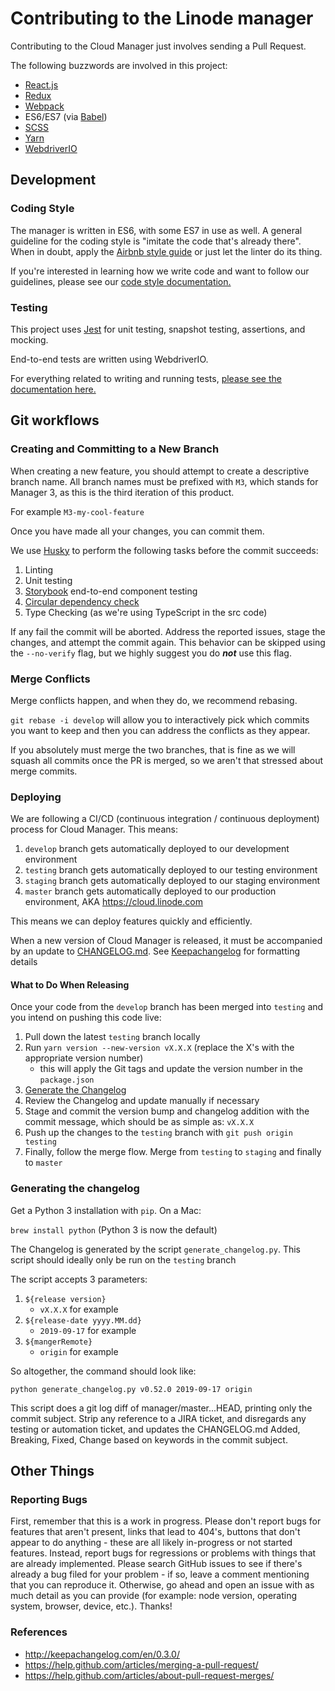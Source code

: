 # Contributing to the Linode manager

Contributing to the Cloud Manager just involves sending a Pull Request.

The following buzzwords are involved in this project:

* [React.js](https://facebook.github.io/react/)
* [Redux](http://redux.js.org/)
* [Webpack](https://webpack.github.io/)
* ES6/ES7 (via [Babel](https://babeljs.io/))
* [SCSS](http://sass-lang.com)
* [Yarn](https://yarnpkg.com/)
* [WebdriverIO](https://webdriver.io/)

## Development

### Coding Style

The manager is written in ES6, with some ES7 in use as well. A general guideline
for the coding style is "imitate the code that's already there". When in doubt,
apply the [Airbnb style guide](https://github.com/airbnb/javascript) or just let
the linter do its thing.

If you're interested in learning how we write code and want to follow our guidelines, please
see our [code style documentation.](CODE_STYLE.md)

### Testing
This project uses [Jest](https://facebook.github.io/jest/docs/en/api.html) for unit testing, snapshot testing, assertions, and mocking.

End-to-end tests are written using WebdriverIO.

For everything related to writing and running tests, [please see the documentation here.](TESTING.md)

## Git workflows

### Creating and Committing to a New Branch

When creating a new feature, you should attempt to create a descriptive branch name. All branch names must be prefixed with `M3`, which stands for Manager 3, as this is the third iteration of this product.

For example `M3-my-cool-feature`

Once you have made all your changes, you can commit them.

We use [Husky](https://github.com/typicode/husky) to perform the following tasks before the commit succeeds:

1. Linting
2. Unit testing
3. [Storybook](https://github.com/storybooks/storybook) end-to-end component testing
4. [Circular dependency check](https://github.com/pahen/madge)
5. Type Checking (as we're using TypeScript in the src code)

 If any fail the commit will be aborted. Address the reported issues, stage the changes, and attempt the commit again. This behavior can be skipped using the
`--no-verify` flag, but we highly suggest you do _**not**_ use this flag.

### Merge Conflicts

Merge conflicts happen, and when they do, we recommend rebasing.

`git rebase -i develop` will allow you to interactively pick which commits you want to keep and then you can address the conflicts as they appear.

If you absolutely must merge the two branches, that is fine as we will squash all commits once the PR is merged, so we aren't that stressed about merge commits.

### Deploying

We are following a CI/CD (continuous integration / continuous deployment) process for Cloud Manager. This means:
1. `develop` branch gets automatically deployed to our development environment
2. `testing` branch gets automatically deployed to our testing environment
3. `staging` branch gets automatically deployed to our staging environment
4. `master` branch gets automatically deployed to our production environment, AKA https://cloud.linode.com

This means we can deploy features quickly and efficiently.

When a new version of Cloud Manager is released, it must be accompanied by an update to [CHANGELOG.md](https://github.com/linode/manager/blob/master/CHANGELOG.md). See [Keepachangelog](http://keepachangelog.com/en/0.3.0/) for formatting details

#### What to Do When Releasing

Once your code from the `develop` branch has been merged into `testing` and you intend on pushing this code live:

1. Pull down the latest `testing` branch locally
2. Run `yarn version --new-version vX.X.X` (replace the X's with the appropriate version number)
    * this will apply the Git tags and update the version number in the `package.json`
3. [Generate the Changelog](#generating-the-changelog)
4. Review the Changelog and update manually if necessary
5. Stage and commit the version bump and changelog addition with the commit message, which should be as simple as: `vX.X.X`
6. Push up the changes to the `testing` branch with `git push origin testing`
7. Finally, follow the merge flow. Merge from `testing` to `staging` and finally to `master`

### Generating the changelog
Get a Python 3 installation with `pip`. On a Mac:

`brew install python` (Python 3 is now the default)

The Changelog is generated by the script `generate_changelog.py`. This script should ideally only be run on the `testing` branch

The script accepts 3 parameters:
1. `${release version}`
    * `vX.X.X` for example
2. `${release-date yyyy.MM.dd}`
    * `2019-09-17` for example
3. `${mangerRemote}`
    * `origin` for example

So altogether, the command should look like:

```
python generate_changelog.py v0.52.0 2019-09-17 origin
```

This script does a git log diff of manager/master...HEAD, printing only the commit subject. Strip any reference to a JIRA ticket, and disregards any testing or automation ticket, and updates the CHANGELOG.md Added, Breaking, Fixed, Change based on keywords in the commit subject.

## Other Things

### Reporting Bugs

First, remember that this is a work in progress. Please don't report bugs for
features that aren't present, links that lead to 404's, buttons that don't
appear to do anything - these are all likely in-progress or not started
features. Instead, report bugs for regressions or problems with things that are
already implemented. Please search GitHub issues to see if
there's already a bug filed for your problem - if so, leave a comment
mentioning that you can reproduce it. Otherwise, go ahead and open an issue
with as much detail as you can provide (for example: node version, operating
system, browser, device, etc.). Thanks!

### References
- http://keepachangelog.com/en/0.3.0/
- https://help.github.com/articles/merging-a-pull-request/
- https://help.github.com/articles/about-pull-request-merges/
